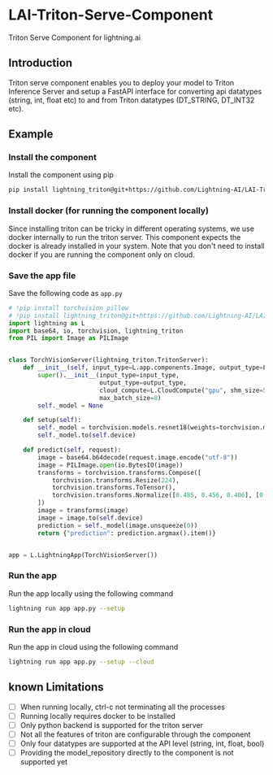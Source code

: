 # LAI-Triton-Serve-Component

Triton Serve Component for lightning.ai

## Introduction

Triton serve component enables you to deploy your model to Triton Inference Server and setup a FastAPI interface
for converting api datatypes (string, int, float etc) to and from Triton datatypes (DT_STRING, DT_INT32 etc).

## Example

### Install the component

Install the component using pip

```bash
pip install lightning_triton@git+https://github.com/Lightning-AI/LAI-Triton-Serve-Component.git
```

### Install docker (for running the component locally)

Since installing triton can be tricky in different operating systems, we use docker internally to run
the triton server. This component expects the docker is already installed in your system. Note that you
don't need to install docker if you are running the component only on cloud.

### Save the app file

Save the following code as `app.py`

```python
# !pip install torchvision pillow
# !pip install lightning_triton@git+https://github.com/Lightning-AI/LAI-Triton-Serve-Component.git
import lightning as L
import base64, io, torchvision, lightning_triton
from PIL import Image as PILImage


class TorchVisionServer(lightning_triton.TritonServer):
    def __init__(self, input_type=L.app.components.Image, output_type=L.app.components.Number):
        super().__init__(input_type=input_type,
                         output_type=output_type,
                         cloud_compute=L.CloudCompute("gpu", shm_size=512),
                         max_batch_size=8)
        self._model = None

    def setup(self):
        self._model = torchvision.models.resnet18(weights=torchvision.models.ResNet18_Weights.DEFAULT)
        self._model.to(self.device)

    def predict(self, request):
        image = base64.b64decode(request.image.encode("utf-8"))
        image = PILImage.open(io.BytesIO(image))
        transforms = torchvision.transforms.Compose([
            torchvision.transforms.Resize(224),
            torchvision.transforms.ToTensor(),
            torchvision.transforms.Normalize([0.485, 0.456, 0.406], [0.229, 0.224, 0.225])
        ])
        image = transforms(image)
        image = image.to(self.device)
        prediction = self._model(image.unsqueeze(0))
        return {"prediction": prediction.argmax().item()}


app = L.LightningApp(TorchVisionServer())
```

### Run the app

Run the app locally using the following command

```bash
lightning run app app.py --setup
```

### Run the app in cloud

Run the app in cloud using the following command

```bash
lightning run app app.py --setup --cloud
```

## known Limitations

- [ ] When running locally, ctrl-c not terminating all the processes
- [ ] Running locally requires docker to be installed
- [ ] Only python backend is supported for the triton server
- [ ] Not all the features of triton are configurable through the component
- [ ] Only four datatypes are supported at the API level (string, int, float, bool)
- [ ] Providing the model_repository directly to the component is not supported yet
